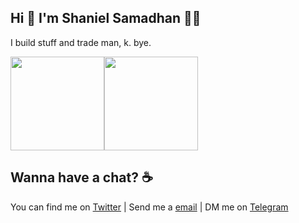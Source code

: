 ## Hi 👋 I'm Shaniel Samadhan 🧙‍♂️

I build stuff and trade man, k. bye.

<img height="150px" src="https://github-readme-stats.vercel.app/api?username=pawiromitchel&show_icons=true&theme=dark&custom_title=GitHub%20Stats&hide_border=true" /><img height="150px" src="https://github-readme-stats.vercel.app/api/top-langs/?username=pawiromitchel&hide_border=true&layout=compact&langs_count=8&theme=dark" />

## Wanna have a chat? ☕
You can find me on [Twitter](https://twitter.com/shaniel292) | Send me a [email](mailto:shaniel29samadhan@gmail.com) | DM me on [Telegram](https://t.me/esaniello)
